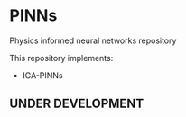 # PINNs

Physics informed neural networks repository

This repository implements:
 
 * IGA-PINNs

## UNDER DEVELOPMENT ##

